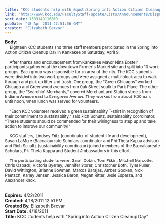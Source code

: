 ```yaml
---
title: "KCC students help with &quot;Spring into Action Citizen Cleanup Day&quot; "
link: "http://www.kcc.edu/FacultyStaff/update/Lists/Announcements/DispForm.aspx?ID=230"
sort_date: 1303149116000
pubDate: "18 Apr 2011 17:51:56 GMT"
creator: "Elizabeth Becvar"
---
```


<div><b>Body:</b> <div class=ExternalClass8A99774B7D1D46C0B80FC45C3A6EE87D><div>    <font size=2>Eighteen KCC students and three staff members participated in the Spring into Action Citizen Cleanup Day in Kankakee on Saturday, April 9.</font></div><font size=2>
<div><br>    After thanks and encouragement from Kankakee Mayor Nina Epstein, participants gathered at the downtown Farmer's Market site and split into 10 work groups. Each group was responsible for an area of the city. The KCC students were divided into two work groups and were assigned a multi-block area to walk through and pick up litter and trash. One group, the &quot;Green Chicagos&quot; worked Chicago and Greenwood avenues from Oak Street south to Park Place. The other group, the &quot;Searchin' Merchants,&quot; covered Merchant and Station streets from Indiana Avenue east to Evergreen Avenue. They worked from about 9:30 a.m. until noon, when lunch was served for volunteers. </div>
<div><br>    &quot;Each KCC volunteer received a green sustainability T-shirt in recognition of their commitment to sustainability,&quot; said Rich Schultz, sustainability coordinator. &quot;These students should be commended for their willingness to step up and take action to improve our community!&quot;</div>
<div><br>    KCC staffers, Lindsey Fritz (coordinator of student life and development), Susan LaMore (Baccalaureate Scholars coordinator and Phi Theta Kappa advisor) and Rich Schultz (sustainability coordinator) joined members of the Baccalaureate Scholars, Phi Theta Kappa and Student Ambassadors in this effort. </div>
<div><br>    The participating students were: Sarah Dobin, Tom Pitkin, Mitchell Marcotte, Chris Osback, Victoria Byerley, Jennifer Storer, Christopher Both, Tyler Fuller, David Wittington, Brianne Bowman, Marcos Barajas, Amber Gocken, Nick Paetsch, Karley Jensen, Jessica Baron, Megan Ritter, Josie Esparza, and Alexander Knox. <br>              </font></div>
<div><font size=2></font> </div></div></div>
<div><b>Expires:</b> 4/22/2011</div>
<div><b>Created:</b> 4/18/2011 12:51 PM</div>
<div><b>Created By:</b> Elizabeth Becvar</div>
<div><b>Start Date:</b> 4/18/2011</div>
<div><b>Title:</b> KCC students help with &quot;Spring into Action Citizen Cleanup Day&quot; </div>
